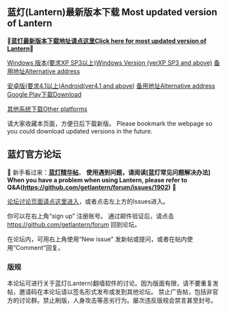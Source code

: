 ## 蓝灯(Lantern)最新版本下载 Most updated version of Lantern

**🔴[蓝灯最新版本下载地址请点这里Click here for most updated version of Lantern](https://github.com/getlantern/forum/issues/833)🔴**


[Windows 版本(要求XP SP3以上)Windows Version (verXP SP3 and above)](https://raw.githubusercontent.com/getlantern/lantern-binaries/master/lantern-installer.exe)      [备用地址Alternative address](https://s3.amazonaws.com/lantern/lantern-installer.exe)  

[安卓版(要求4.1以上)Android(ver4.1 and above)](https://raw.githubusercontent.com/getlantern/lantern-binaries/master/lantern-installer.apk)               [备用地址Alternative address](https://s3.amazonaws.com/lantern/lantern-installer.apk)  [Google Play下载Download](https://play.google.com/store/apps/details?id=org.getlantern.lantern) 

[其他系统下载Other platforms](https://github.com/getlantern/forum/issues/833)

请大家收藏本页面，方便日后下载新版。
Please bookmark the webpage so you could download updated versions in the future.

## 蓝灯官方论坛

🔴 新手看过来：**[蓝灯精华帖](https://github.com/getlantern/forum/issues?q=is%3Aopen+is%3Aissue+label%3A%E7%B2%BE%E5%8D%8E)**。
**使用遇到问题，请阅读[蓝灯常见问题解决办法] When you have a problem when using Lantern, please refer to Q&A(https://github.com/getlantern/forum/issues/1902)** 
🔴

[论坛讨论页面请点这里进入](https://github.com/getlantern/forum/issues?q=is%3Aissue+is%3Aopen+sort%3Aupdated-desc)，或者点击左上方的Issues进入。

你可以在右上角“sign up” 注册账号。 通过邮件验证后，请点击 https://github.com/getlantern/forum 回到论坛。

在论坛内，可用右上角使用“New issue” 发新帖或提问，或者在帖内使用“Comment”回复。

### 版规

本论坛可进行关于蓝灯(Lantern)翻墙软件的讨论。因为版面有限，请不要重复发帖，邀请码在本论坛请以签名形式发布或发到其他论坛。
禁止广告帖，包括非官方的讨论群。禁止刷版，人身攻击等恶劣行为。屡次违反版规会禁言甚至封号。

